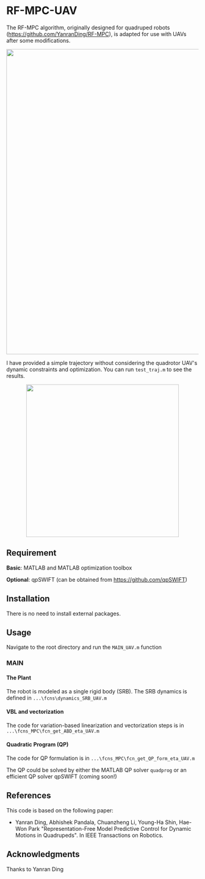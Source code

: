 # RF-MPC-UAV

The RF-MPC algorithm, originally designed for quadruped robots (https://github.com/YanranDing/RF-MPC), is adapted for use with UAVs after some modifications.

<p align="center">
  <img src="https://user-images.githubusercontent.com/35834577/234013953-5487c7bc-f7a1-479f-8b1a-46be44341fa2.gif" width="800" />
</p>

I have provided a simple trajectory without considering the quadrotor UAV's dynamic constraints and optimization. You can run `test_traj.m` to see the results.
<p align="center">
  <img src="https://user-images.githubusercontent.com/35834577/234013478-a5326d28-6c1a-41d7-b705-7019dcb4eb81.PNG" width="400" />
</p>

## Requirement

**Basic**: MATLAB and MATLAB optimization toolbox

**Optional**: qpSWIFT (can be obtained from https://github.com/qpSWIFT)

## Installation

There is no need to install external packages.

## Usage

Navigate to the root directory and run the `MAIN_UAV.m` function

### MAIN

#### The Plant

The robot is modeled as a single rigid body (SRB). The SRB dynamics is defined in `...\fcns\dynamics_SRB_UAV.m`

#### VBL and vectorization

The code for variation-based linearization and vectorization steps is in `...\fcns_MPC\fcn_get_ABD_eta_UAV.m`

#### Quadratic Program (QP)

The code for QP formulation is in `...\fcns_MPC\fcn_get_QP_form_eta_UAV.m`

The QP could be solved by either the MATLAB QP solver `quadprog` or an efficient QP solver qpSWIFT (coming soon!)


## References

This code is based on the following paper:

- Yanran Ding, Abhishek Pandala, Chuanzheng Li, Young-Ha Shin, Hae-Won Park "Representation-Free Model Predictive Control for Dynamic Motions in Quadrupeds". In IEEE Transactions on Robotics.


## Acknowledgments

Thanks to Yanran Ding

